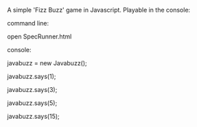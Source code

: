 A simple 'Fizz Buzz' game in Javascript. Playable in the console:

command line:

open SpecRunner.html

console:

javabuzz = new Javabuzz();

javabuzz.says(1);

javabuzz.says(3);

javabuzz.says(5);

javabuzz.says(15);
